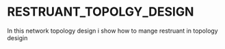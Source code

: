 # RESTRUANT_TOPOLGY_DESIGN
In this  network topology design i show how to mange restruant in topology desigin
